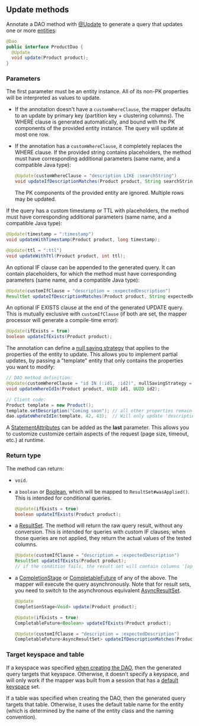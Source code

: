 ## Update methods

Annotate a DAO method with [@Update] to generate a query that updates one or more
[entities](../../entities):

```java
@Dao
public interface ProductDao {
  @Update
  void update(Product product);
}
```

### Parameters

The first parameter must be an entity instance. All of its non-PK properties will be interpreted as
values to update.

* If the annotation doesn't have a `customWhereClause`, the mapper defaults to an update by primary
  key (partition key + clustering columns). The WHERE clause is generated automatically, and bound
  with the PK components of the provided entity instance. The query will update at most one row.
  
* If the annotation has a `customWhereClause`, it completely replaces the WHERE clause. If the
  provided string contains placeholders, the method must have corresponding additional parameters
  (same name, and a compatible Java type):

    ```java
    @Update(customWhereClause = "description LIKE :searchString")
    void updateIfDescriptionMatches(Product product, String searchString);
    ```
    
    The PK components of the provided entity are ignored. Multiple rows may be updated.

If the query has a custom timestamp or TTL with placeholders, the method must have corresponding
additional parameters (same name, and a compatible Java type):

```java
@Update(timestamp = ":timestamp")
void updateWithTimestamp(Product product, long timestamp);

@Update(ttl = ":ttl")
void updateWithTtl(Product product, int ttl);
```

An optional IF clause can be appended to the generated query. It can contain placeholders, for which
the method must have corresponding parameters (same name, and a compatible Java type):

```java
@Update(customIfClause = "description = :expectedDescription")
ResultSet updateIfDescriptionMatches(Product product, String expectedDescription);
```

An optional IF EXISTS clause at the end of the generated UPDATE query. This is mutually exclusive
with `customIfClause` (if both are set, the mapper processor will generate a compile-time error):

```java
@Update(ifExists = true)
boolean updateIfExists(Product product);
```

The annotation can define a [null saving strategy](../null_saving/) that applies to the properties
of the entity to update. This allows you to implement partial updates, by passing a "template"
entity that only contains the properties you want to modify:

```java
// DAO method definition:
@Update(customWhereClause = "id IN (:id1, :id2)", nullSavingStrategy = DO_NOT_SET)
void updateWhereIdIn(Product product, UUID id1, UUID id2);

// Client code:
Product template = new Product();
template.setDescription("Coming soon"); // all other properties remain null
dao.updateWhereIdIn(template, 42, 43);  // Will only update 'description' on the selected rows
```

A [StatementAttributes](../statement_attributes/) can be added as the **last** parameter. This
allows you to customize customize certain aspects of the request (page size, timeout, etc.) at
runtime.

### Return type

The method can return:

* `void`.

* a `boolean` or [Boolean], which will be mapped to `ResultSet#wasApplied()`. This is intended for
  conditional queries.
  
    ```java
    @Update(ifExists = true)
    boolean updateIfExists(Product product);
    ```
    
* a [ResultSet]. The method will return the raw query result, without any conversion. This is
  intended for queries with custom IF clauses; when those queries are not applied, they return the
  actual values of the tested columns.
  
    ```java
    @Update(customIfClause = "description = :expectedDescription")
    ResultSet updateIfExists(Product product);
    // if the condition fails, the result set will contain columns '[applied]' and 'description'
    ```

* a [CompletionStage] or [CompletableFuture] of any of the above. The mapper will execute the query
  asynchronously. 
  Note that for result sets, you need to switch to the asynchronous equivalent [AsyncResultSet].

    ```java
    @Update
    CompletionStage<Void> update(Product product);

    @Update(ifExists = true)
    CompletableFuture<Boolean> updateIfExists(Product product);

    @Update(customIfClause = "description = :expectedDescription")
    CompletableFuture<AsyncResultSet> updateIfDescriptionMatches(Product product, String expectedDescription);
    ```

### Target keyspace and table

If a keyspace was specified [when creating the DAO](../../mapper/#dao-factory-methods), then the
generated query targets that keyspace. Otherwise, it doesn't specify a keyspace, and will only work
if the mapper was built from a session that has a [default keyspace] set.

If a table was specified when creating the DAO, then the generated query targets that table.
Otherwise, it uses the default table name for the entity (which is determined by the name of the
entity class and the naming convention).

[default keyspace]: https://docs.datastax.com/en/drivers/java/4.1/com/datastax/oss/driver/api/core/session/SessionBuilder.html#withKeyspace-com.datastax.oss.driver.api.core.CqlIdentifier-
[@Update]:          https://docs.datastax.com/en/drivers/java/4.1/com/datastax/oss/driver/api/mapper/annotations/Update.html

[AsyncResultSet]: https://docs.datastax.com/en/drivers/java/4.1/com/datastax/oss/driver/api/core/cql/AsyncResultSet.html
[Boolean]: https://docs.oracle.com/javase/8/docs/api/index.html?java/lang/Boolean.html
[CompletionStage]: https://docs.oracle.com/javase/8/docs/api/java/util/concurrent/CompletionStage.html
[CompletableFuture]: https://docs.oracle.com/javase/8/docs/api/java/util/concurrent/CompletableFuture.html
[ResultSet]:            https://docs.datastax.com/en/drivers/java/4.1/com/datastax/oss/driver/api/core/cql/ResultSet.html
